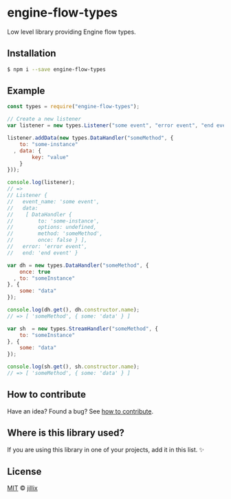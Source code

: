 # engine-flow-types

Low level library providing Engine flow types.

## Installation

```sh
$ npm i --save engine-flow-types
```

## Example

```js
const types = require("engine-flow-types");

// Create a new listener
var listener = new types.Listener("some event", "error event", "end event");

listener.addData(new types.DataHandler("someMethod", {
    to: "some-instance"
  , data: {
        key: "value"
    }
}));

console.log(listener);
// =>
// Listener {
//   event_name: 'some event',
//   data:
//    [ DataHandler {
//        to: 'some-instance',
//        options: undefined,
//        method: 'someMethod',
//        once: false } ],
//   error: 'error event',
//   end: 'end event' }

var dh = new types.DataHandler("someMethod", {
    once: true
  , to: "someInstance"
}, {
    some: "data"
});

console.log(dh.get(), dh.constructor.name);
// => [ 'someMethod', { some: 'data' } ]

var sh  = new types.StreamHandler("someMethod", {
    to: "someInstance"
}, {
    some: "data"
});

console.log(sh.get(), sh.constructor.name);
// => [ 'someMethod', { some: 'data' } ]
```

## How to contribute
Have an idea? Found a bug? See [how to contribute][contributing].

## Where is this library used?
If you are using this library in one of your projects, add it in this list. :sparkles:

## License

[MIT][license] © [jillix][website]

[license]: http://showalicense.com/?fullname=jillix%20%3Ccontact%40jillix.com%3E%20(http%3A%2F%2Fjillix.com)&year=2015#license-mit
[website]: http://jillix.com
[contributing]: /CONTRIBUTING.md
[docs]: /DOCUMENTATION.md